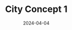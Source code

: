 ---
date: 2024-04-04
image_path: /images/gallery/city-concept-1.jpg
title: City Concept 1
description: City Concept
source: https://fantasticpixelcastle.com/new-detail/?id=356
height: 1440
width: 2560
tags: ["City", "Concept"]
---